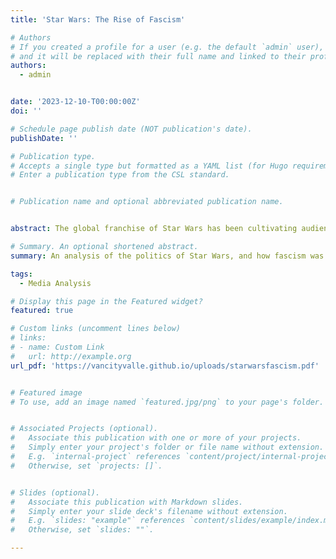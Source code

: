 ```yaml
---
title: 'Star Wars: The Rise of Fascism'

# Authors
# If you created a profile for a user (e.g. the default `admin` user), write the username (folder name) here
# and it will be replaced with their full name and linked to their profile.
authors:
  - admin


date: '2023-12-10-T00:00:00Z'
doi: ''

# Schedule page publish date (NOT publication's date).
publishDate: ''

# Publication type.
# Accepts a single type but formatted as a YAML list (for Hugo requirements).
# Enter a publication type from the CSL standard.


# Publication name and optional abbreviated publication name.


abstract: The global franchise of Star Wars has been cultivating audiences for almost 50 years. An intergalactic epic illustrating the dichotomy of good versus evil in a medium universal to all. However, underlying the tones of the extravagant space battles is a political dramatization of how a democracy falls prey to fascism. Focusing specifically on Episodes 1-3, an analysis of the politics of the Galactic Senate and Emperor Palpatine was contrasted to the the rise of Hitler's Nazi Party prior to the Second World War. 

# Summary. An optional shortened abstract.
summary: An analysis of the politics of Star Wars, and how fascism was able to fester in a democracy. Specific analysis was conducted on the Prequel trilogy, then compared to the Nazi Party in the Second World War.

tags:
  - Media Analysis

# Display this page in the Featured widget?
featured: true

# Custom links (uncomment lines below)
# links:
# - name: Custom Link
#   url: http://example.org
url_pdf: 'https://vancityvalle.github.io/uploads/starwarsfascism.pdf'


# Featured image
# To use, add an image named `featured.jpg/png` to your page's folder.


# Associated Projects (optional).
#   Associate this publication with one or more of your projects.
#   Simply enter your project's folder or file name without extension.
#   E.g. `internal-project` references `content/project/internal-project/index.md`.
#   Otherwise, set `projects: []`.


# Slides (optional).
#   Associate this publication with Markdown slides.
#   Simply enter your slide deck's filename without extension.
#   E.g. `slides: "example"` references `content/slides/example/index.md`.
#   Otherwise, set `slides: ""`.

---
```






